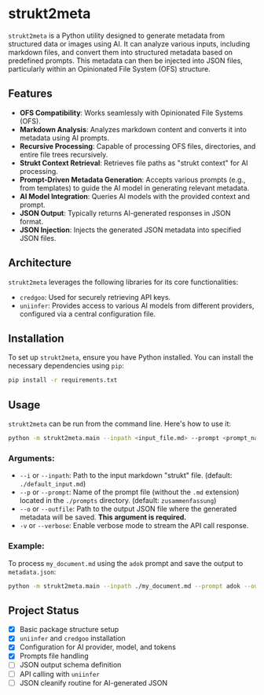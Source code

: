 # strukt2meta

`strukt2meta` is a Python utility designed to generate metadata from structured data or images using AI. It can analyze various inputs, including markdown files, and convert them into structured metadata based on predefined prompts. This metadata can then be injected into JSON files, particularly within an Opinionated File System (OFS) structure.

## Features

- **OFS Compatibility**: Works seamlessly with Opinionated File Systems (OFS).
- **Markdown Analysis**: Analyzes markdown content and converts it into metadata using AI prompts.
- **Recursive Processing**: Capable of processing OFS files, directories, and entire file trees recursively.
- **Strukt Context Retrieval**: Retrieves file paths as "strukt context" for AI processing.
- **Prompt-Driven Metadata Generation**: Accepts various prompts (e.g., from templates) to guide the AI model in generating relevant metadata.
- **AI Model Integration**: Queries AI models with the provided context and prompt.
- **JSON Output**: Typically returns AI-generated responses in JSON format.
- **JSON Injection**: Injects the generated JSON metadata into specified JSON files.

## Architecture

`strukt2meta` leverages the following libraries for its core functionalities:

- `credgoo`: Used for securely retrieving API keys.
- `uniinfer`: Provides access to various AI models from different providers, configured via a central configuration file.

## Installation

To set up `strukt2meta`, ensure you have Python installed. You can install the necessary dependencies using `pip`:

```bash
pip install -r requirements.txt
```

## Usage

`strukt2meta` can be run from the command line. Here's how to use it:

```bash
python -m strukt2meta.main --inpath <input_file.md> --prompt <prompt_name> --outfile <output_file.json> [--verbose]
```

### Arguments:

- `--i` or `--inpath`: Path to the input markdown "strukt" file. (default: `./default_input.md`)
- `--p` or `--prompt`: Name of the prompt file (without the `.md` extension) located in the `./prompts` directory. (default: `zusammenfassung`)
- `--o` or `--outfile`: Path to the output JSON file where the generated metadata will be saved. **This argument is required.**
- `-v` or `--verbose`: Enable verbose mode to stream the API call response.

### Example:

To process `my_document.md` using the `adok` prompt and save the output to `metadata.json`:

```bash
python -m strukt2meta.main --inpath ./my_document.md --prompt adok --outfile ./metadata.json
```

## Project Status

- [x] Basic package structure setup
- [x] `uniinfer` and `credgoo` installation
- [x] Configuration for AI provider, model, and tokens
- [x] Prompts file handling
- [ ] JSON output schema definition
- [ ] API calling with `uniinfer`
- [ ] JSON cleanify routine for AI-generated JSON